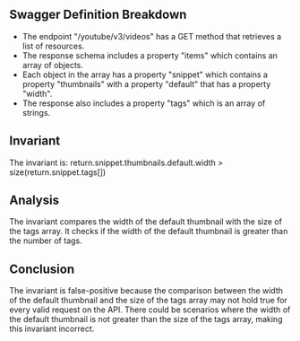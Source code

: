 ## Swagger Definition Breakdown
- The endpoint "/youtube/v3/videos" has a GET method that retrieves a list of resources.
- The response schema includes a property "items" which contains an array of objects.
- Each object in the array has a property "snippet" which contains a property "thumbnails" with a property "default" that has a property "width".
- The response also includes a property "tags" which is an array of strings.

## Invariant
The invariant is: return.snippet.thumbnails.default.width > size(return.snippet.tags[])

## Analysis
The invariant compares the width of the default thumbnail with the size of the tags array. It checks if the width of the default thumbnail is greater than the number of tags.

## Conclusion
The invariant is false-positive because the comparison between the width of the default thumbnail and the size of the tags array may not hold true for every valid request on the API. There could be scenarios where the width of the default thumbnail is not greater than the size of the tags array, making this invariant incorrect.
